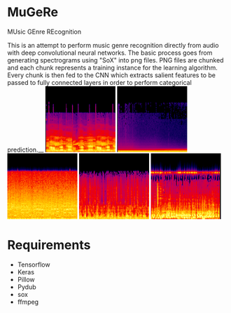 # MuGeRe
MUsic GEnre REcognition

This is an attempt to perform music genre recognition directly from audio with deep convolutional neural networks.
The basic process goes from generating spectrograms using "SoX" into png files. PNG files are chunked and each chunk represents a training instance for the learning algorithm.
Every chunk is then fed to the CNN which extracts salient features to be passed to fully connected layers in order to perform categorical prediction.__
![alt tag](https://raw.githubusercontent.com/Rhuax/MuGeRe/master/readme_images/000424_0.png?token=AIqauXQAeYm2ZiBAs0fMjCfeifgCDsVHks5aA1VPwA%3D%3D)
![alt tag](https://raw.githubusercontent.com/Rhuax/MuGeRe/master/readme_images/000615_0.png?token=AIqaufiQL6qoe1NNP3ri6Fnl7jT_rUhIks5aA1VswA%3D%3D)
![alt tag](https://raw.githubusercontent.com/Rhuax/MuGeRe/master/readme_images/000897_3.png?token=AIqauW2mN3x0kIHee-PQ1KBQTcJZYiXaks5aA1WMwA%3D%3D)
![alt tag](https://raw.githubusercontent.com/Rhuax/MuGeRe/master/readme_images/006674_3.png?token=AIqauVPYVQhEi_OXxpOTmXnQx-n-SJ0Bks5aA1WhwA%3D%3D)
![alt tag](https://raw.githubusercontent.com/Rhuax/MuGeRe/master/readme_images/024512_4.png?token=AIqauV4k-GEnzCA4GhApXSYiJ8z9yJfzks5aA1WvwA%3D%3D)

# Requirements

* Tensorflow
* Keras
* Pillow
* Pydub
* sox
* ffmpeg